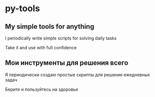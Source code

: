 # py-tools
My simple tools for anything
-
I periodically write simple scripts for solving daily tasks

Take it and use with full confidence

Мои инструменты для решения всего
-
Я периодически создаю простые скрипты для решения ежедневных задач

Берите и пользуйтесь на здоровье

